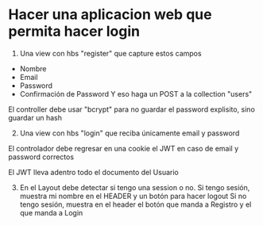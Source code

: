 # Hacer una aplicacion web que permita hacer login


1. Una view con hbs "register" que capture estos campos

- Nombre
- Email
- Password
- Confirmación de Password
Y eso haga un POST a la collection "users"

El controller debe usar "bcrypt" para no guardar el password explisito, sino guardar un hash

2. Una view con hbs "login" que reciba únicamente email y password

El controlador debe regresar en una cookie el JWT en caso de email y password correctos

El JWT lleva adentro todo el documento del Usuario

3. En el Layout debe detectar si tengo una session o no. Si tengo sesión, muestra mi nombre en el HEADER y un botón para hacer logout Si no tengo sesión, muestra en el header el botón que manda a Registro y el que manda a Login